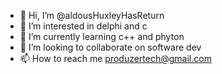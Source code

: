 - 👋 Hi, I’m @aldousHuxleyHasReturn
- 👀 I’m interested in delphi and c
- 🌱 I’m currently learning c++ and phyton
- 💞️ I’m looking to collaborate on software dev
- 📫 How to reach me produzertech@gmail.com

<!---
aldousHuxleyHasReturn/aldousHuxleyHasReturn is a ✨ special ✨ repository because its `README.md` (this file) appears on your GitHub profile.
You can click the Preview link to take a look at your changes.
--->
